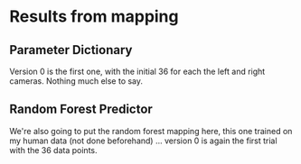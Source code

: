 # Results from mapping

## Parameter Dictionary

Version 0 is the first one, with the initial 36 for each the left and right cameras. Nothing much else to say.

## Random Forest Predictor

We're also going to put the random forest mapping here, this one trained on my human data (not done beforehand) ... version 0 is again the first trial with the 36 data points.

